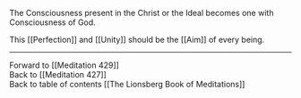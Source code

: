 The Consciousness present in the Christ or the Ideal becomes one with Consciousness of God. 

This [[Perfection]] and [[Unity]] should be the [[Aim]] of every being. 

___

Forward to [[Meditation 429]]  
Back to [[Meditation 427]]  
Back to table of contents [[The Lionsberg Book of Meditations]]  